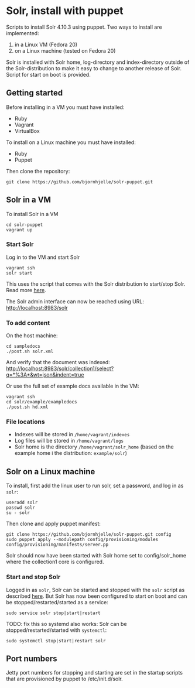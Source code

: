 # Solr, install with puppet #

Scripts to install Solr 4.10.3 using puppet. Two ways to install are implemented:

 1. in a Linux VM (Fedora 20)
 2. on a Linux machine (tested on Fedora 20)

Solr is installed with Solr home, log-directory and index-directory outside of the Solr-distribution to make it easy to change to another release of Solr. Script for start on boot is provided. 

## Getting started ##
Before installing in a VM you must have installed:

* Ruby
* Vagrant
* VirtualBox

To install on a Linux machine you must have installed:

* Ruby
* Puppet

Then clone the repository: 

    git clone https://github.com/bjornhjelle/solr-puppet.git
    
## Solr in a VM ##

To install Solr in a VM

    cd solr-puppet
    vagrant up

### Start Solr ###

Log in to the VM and start Solr

    vagrant ssh
    solr start

This uses the script that comes with the Solr distribution to start/stop Solr. Read more [here](https://cwiki.apache.org/confluence/display/solr/Running+Solr).

The Solr admin interface can now be reached using URL: <http://localhost:8983/solr>

### To add content ###
On the host machine: 

    cd sampledocs
    ./post.sh solr.xml
    
And verify that the document was indexed:
<http://localhost:8983/solr/collection1/select?q=*%3A*&wt=json&indent=true>

Or use the full set of example docs available in the VM:

    vagrant ssh
    cd solr/example/exampledocs
    ./post.sh hd.xml 

### File locations ###

* Indexes will be stored in `/home/vagrant/indexes`
* Log files will be stored in `/home/vagrant/logs`
* Solr home is the directory `/home/vagrant/solr_home` (based on the example home i the distribution: `example/solr`)

## Solr on a Linux machine ##

To install, first add the linux user to run solr, set a password, and log in as `solr`: 
  
    useradd solr
    passwd solr 
    su - solr

Then clone and apply puppet manifest:

    git clone https://github.com/bjornhjelle/solr-puppet.git config
    sudo puppet apply --modulepath config/provisioning/modules config/provisioning/manifests/server.pp

Solr should now have been started with Solr home set to config/solr_home where the collection1 core is configured. 

### Start and stop Solr ###
Logged in as `solr`, Solr can be started and stopped with the `solr` script as described [here](https://cwiki.apache.org/confluence/display/solr/Running+Solr). But Solr has now been configured to start on boot and can be stopped/restarted/started as a service: 

    sudo service solr stop|start|restart


TODO: fix this so systemd also works: 
Solr can be stopped/restarted/started with `systemctl`: 

    sudo systemctl stop|start|restart solr


## Port numbers ##
Jetty port numbers for stopping and starting are set in the startup scripts that are provisioned by puppet to /etc/init.d/solr. 

    


